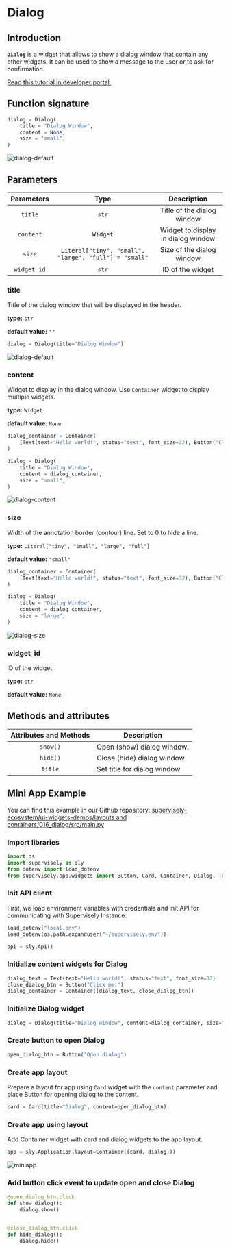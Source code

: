 # Dialog

## Introduction

**`Dialog`** is a widget that allows to show a dialog window that contain any other widgets. It can be used to show a message to the user or to ask for confirmation.

[Read this tutorial in developer portal.](https://developer.supervise.ly/app-development/apps-with-gui/dialog)

## Function signature

```python
dialog = Dialog(
    title = "Dialog Window",
    content = None,
    size = "small",
)
```

![dialog-default](https://github.com/supervisely-ecosystem/ui-widgets-demos/assets/48913536/51306ae3-3bcd-4138-abde-1360ee9b7965)

## Parameters

| Parameters  |                         Type                          |            Description             |
| :---------: | :---------------------------------------------------: | :--------------------------------: |
|   `title`   |                         `str`                         |     Title of the dialog window     |
|  `content`  |                       `Widget`                        | Widget to display in dialog window |
|   `size`    | `Literal["tiny", "small", "large", "full"] = "small"` |     Size of the dialog window      |
| `widget_id` |                         `str`                         |          ID of the widget          |

### title

Title of the dialog window that will be displayed in the header.

**type:** `str`

**default value:** `""`

```python
dialog = Dialog(title="Dialog Window")
```

![dialog-default](https://github.com/supervisely-ecosystem/ui-widgets-demos/assets/48913536/51306ae3-3bcd-4138-abde-1360ee9b7965)

### content

Widget to display in the dialog window. Use `Container` widget to display multiple widgets.

**type:** `Widget`

**default value:** `None`

```python
dialog_container = Container(
    [Text(text="Hello world!", status="text", font_size=32), Button("Click me!")]
)

dialog = Dialog(
    title = "Dialog Window",
    content = dialog_container,
    size = "small",
)
```

![dialog-content](https://github.com/supervisely-ecosystem/ui-widgets-demos/assets/48913536/f727d25c-c2a9-4ccf-8357-6cd6790cfd07)

### size

Width of the annotation border (contour) line. Set to 0 to hide a line.

**type:** `Literal["tiny", "small", "large", "full"]`

**default value:** `"small"`

```python
dialog_container = Container(
    [Text(text="Hello world!", status="text", font_size=32), Button("Click me!")]
)

dialog = Dialog(
    title = "Dialog Window",
    content = dialog_container,
    size = "large",
)
```

![dialog-size](https://github.com/supervisely-ecosystem/ui-widgets-demos/assets/48913536/e4dd96b0-24d0-4021-8b27-8a660fd1e23f)

### widget_id

ID of the widget.

**type:** `str`

**default value:** `None`

## Methods and attributes

| Attributes and Methods | Description                 |
| :--------------------: | --------------------------- |
|        `show()`        | Open (show) dialog window.  |
|        `hide()`        | Close (hide) dialog window. |
|        `title`         | Set title for dialog window |

## Mini App Example

You can find this example in our Github repository:
[supervisely-ecosystem/ui-widgets-demos/layouts and containers/016_dialog/src/main.py](https://github.com/supervisely-ecosystem/ui-widgets-demos/blob/master/layouts%20and%20containers/016_dialog/src/main.py)

### Import libraries

```python
import os
import supervisely as sly
from dotenv import load_dotenv
from supervisely.app.widgets import Button, Card, Container, Dialog, Text
```

### Init API client

First, we load environment variables with credentials and init API for communicating with Supervisely Instance:

```python
load_dotenv("local.env")
load_dotenv(os.path.expanduser("~/supervisely.env"))

api = sly.Api()
```

### Initialize content widgets for Dialog

```python
dialog_text = Text(text="Hello world!", status="text", font_size=32)
close_dialog_btn = Button("Click me!")
dialog_container = Container([dialog_text, close_dialog_btn])
```

### Initialize Dialog widget

```python
dialog = Dialog(title="Dialog window", content=dialog_container, size="small")
```

### Create button to open Dialog

```python
open_dialog_btn = Button("Open dialog")
```

### Create app layout

Prepare a layout for app using `Card` widget with the `content` parameter and place Button for opening dialog to the content.

```python
card = Card(title="Dialog", content=open_dialog_btn)
```

### Create app using layout

Add Container widget with card and dialog widgets to the app layout.

```python
app = sly.Application(layout=Container([card, dialog]))
```

![miniapp](https://github.com/supervisely-ecosystem/ui-widgets-demos/assets/48913536/f727d25c-c2a9-4ccf-8357-6cd6790cfd07)

### Add button click event to update open and close Dialog

```python
@open_dialog_btn.click
def show_dialog():
    dialog.show()


@close_dialog_btn.click
def hide_dialog():
    dialog.hide()
```
